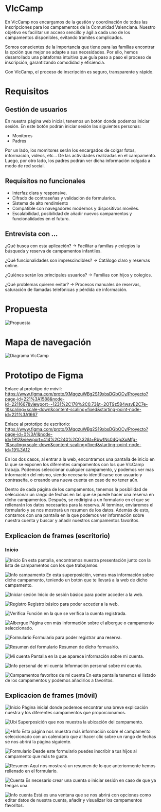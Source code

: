 # VlcCamp
En VlcCamp nos encargamos de la gestión y coordinación de todas las inscripciones para los campamentos de la Comunidad Valenciana. Nuestro objetivo es facilitar un acceso sencillo y ágil a cada uno de los campamentos disponibles, evitando trámites complicados.

Somos conscientes de la importancia que tiene para las familias encontrar la opción que mejor se adapte a sus necesidades. Por ello, hemos desarrollado una plataforma intuitiva que guía paso a paso el proceso de inscripción, garantizando comodidad y eficiencia.

Con VlcCamp, el proceso de inscripción es seguro, transparente y rápido.

# Requisitos

## Gestión de usuarios

En nuestra página web inicial, tenemos un botón donde podemos iniciar sesión. En este botón podrán iniciar sesión las siguientes personas:
- Monitores
- Padres

Por un lado, los momitores serán los encargados de colgar fotos, información, videos, etc... De las actividades realizadas en el campamento. Luego, por otro lado, los padres podrán ver dicha información colgada a modo de red social.

## Requisitos no funcionales

- Interfaz clara y responsive.
- Cifrado de contraseñas y validación de formularios.
- Sistema de alto rendimiento
- Compatible con navegadores modernos y dispositivos moviles.
- Escalabilidad, posibilidad de añadir nuevos campamentos y funcionalidades en el futuro.

## Entrevista con ...

¿Qué busca con esta aplicación? → Facilitar a familias y colegios la búsqueda y reserva de campamentos infantiles.

¿Qué funcionalidades son imprescindibles? → Catálogo claro y reservas online.

¿Quiénes serán los principales usuarios? → Familias con hijos y colegios.

¿Qué problemas quieren evitar? → Procesos manuales de reservas, saturación de llamadas telefónicas y pérdida de información.

# Propuesta
![Propuesta](./prototipo.jpeg)

# Mapa de navegación

![Diagrama VlcCamp](./VlcCampDiagrama.drawio.png)

# Prototipo de Figma

Enlace al prototipo de móvil: https://www.figma.com/proto/XMqgzuWBg2S19xbsDGbOCy/Proyecto?page-id=221%3A1588&node-id=2211667&viewport=-1231%2C178%2C0.73&t=2OT9z584wsvE2C7e-1&scaling=scale-down&content-scaling=fixed&starting-point-node-id=221%3A1667

Enlace al prototipo de escritorio: https://www.figma.com/proto/XMqgzuWBg2S19xbsDGbOCy/Proyecto?page-id=0%3A1&node-id=1912&viewport=414%2C240%2C0.32&t=RbwfNc04QjxXuMfg-1&scaling=scale-down&content-scaling=fixed&starting-point-node-id=19%3A12

En los dos casos, al entrar a la web, encontramos una pantalla de inicio en la que se exponen los diferentes campamentos con los que VlcCamp trabaja. Podemos seleccionar cualquier campamento, y podemos ver mas información del mismo, siendo necesario identificarse con usuario y contraseña, o creando una nueva cuenta en caso de no tener aún.

Dentro de cada página de los campamentos, tenemos la posibilidad de seleccionar un rango de fechas en las que se puede hacer una reserva en dicho campamentos. Después, se redirigirá a un formulario en el que se rellenarán los datos necesarios para la reserva. Al terminar, enviaremos el formulario y se nos mostrará un resumen de los datos.
Además de esto, contamos con una pantalla en la que podemos ver información sobre nuestra cuenta y buscar y añadir nuestros campamentos favoritos. 

## Explicacion de frames (escritorio)

### Inicio

![Inicio](./figmaEscritorio/inicio.png) 
En esta pantalla, encontramos nuestra presentación junto con la lista de campamentos con los que trabajamos.

![Info campamento](./figmaEscritorio/info-camp.png) 
En esta superposición, vemos mas información sobre dicho campamento, teniendo un botón que te llevará a la web de dicho campamento.

![Iniciar sesión](./figmaEscritorio/iniciar-sesion.png) 
Inicio de sesión básico para poder acceder a la web.

![Registro](./figmaEscritorio/crear-cuenta.png) 
Registro básico para poder acceder a la web.

![Verifica](./figmaEscritorio/verifica.png) 
Función en la que se verifica la cuenta registrada.

![Albergue](./figmaEscritorio/albuergue.png) 
Página con más información sobre el albergue o campamento seleccionado.

![Formulario](./figmaEscritorio/formulario.png) 
Formulario para poder registrar una reserva.

![Resumen del formulario](./figmaEscritorio/resumen.png) 
Resumen de dicho formualrio.

![Mi cuenta](./figmaEscritorio/mi-cuenta.png) 
Pantalla en la que aparece información sobre mi cuenta. 

![Info personal de mi cuenta](./figmaEscritorio/info-personal-mi-cuenta.png) 
Información personal sobre mi cuenta.

![Campamentos favoritos de mi cuenta](./figmaEscritorio/campamentos-fav-mi-cuenta) 
En esta pantalla tenemos el listado de los campamentos y podemos añadirlos a favoritos. 

## Explicacion de frames (móvil)

![Inicio](./figmaMovil/inicio.png) 
Página inicial donde podemos encontrar una breve explicación nuestra y los diferentes campamentos que proporcionamos.

![Ubi](./figmaMovil/ubi.png) 
Superposición que nos muestra la ubicación del campamento.

![+Info](./figmaMovil/masInfo.png) 
Esta página nos muestra más información sobre el campamento seleccionado con un calendario que al hacer clic sobre un rango de fechas se nos abrirá la página siguiente.

![Formulario](./figmaMovil/form.png) 
Desde este formulario puedes inscribir a tus hijos al campamento que más te guste.

![Resumen](./figmaMovil/resumen.png) 
Aquí nos mostrará un resumen de lo que anteriormente hemos rellenado en el formulario.

![Cuenta](./figmaMovil/cuenta.png) 
Es necesario crear una cuenta o iniciar sesión en caso de que ya tengas una.

![Info cuenta](./figmaMovil/infoCuenta.png) 
Está es una ventana que se nos abrirá con opciones como editar datos de nuestra cuenta, añadir y visualizar los campamentos favoritos.

